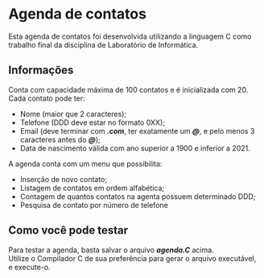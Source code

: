 # Agenda de contatos

Esta agenda de contatos foi desenvolvida utilizando a linguagem C como trabalho final da disciplina de Laboratório de Informática.

## Informações

Conta com capacidade máxima de 100 contatos e é inicializada com 20.
Cada contato pode ter:
  - Nome (maior que 2 caracteres);
  - Telefone (DDD deve estar no formato 0XX);
  - Email (deve terminar com ***.com***, ter exatamente um ***@***, e pelo menos 3 caracteres antes do ***@***);
  - Data de nascimento válida com ano superior a 1900 e inferior a 2021.
  
A agenda conta com um menu que possibilita:
  - Inserção de novo contato;
  - Listagem de contatos em ordem alfabética;
  - Contagem de quantos contatos na agenta possuem determinado DDD;
  - Pesquisa de contato por número de telefone
  
  ## Como você pode testar
  
  Para testar a agenda, basta salvar o arquivo ***agenda.C*** acima. <br/>
  Utilize o Compilador C de sua preferência para gerar o arquivo executável, e execute-o. 
  
